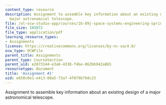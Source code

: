 ```yaml
---
content_type: resource
description: Assignment to assemble key information about an existing design of a
  major astronomical telescope.
file: /ol-ocw-studio-app/courses/16-89j-space-systems-engineering-spring-2007/e658c0e1e41308a573a74f079b79dc23_assignment_1.pdf
file_size: 103072
file_type: application/pdf
learning_resource_types:
- Assignments
license: https://creativecommons.org/licenses/by-nc-sa/4.0/
ocw_type: OCWFile
parent_title: Assignments
parent_type: CourseSection
parent_uid: e2873144-e3a6-4338-f4be-862bb942a8b5
resourcetype: Document
title: 'Assignment #1'
uid: e658c0e1-e413-08a5-73a7-4f079b79dc23
---
```

Assignment to assemble key information about an existing design of a major astronomical telescope.